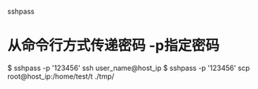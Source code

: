sshpass

# 从命令行方式传递密码 -p指定密码

$ sshpass -p '123456' ssh user_name@host_ip
$ sshpass -p '123456' scp root@host_ip:/home/test/t ./tmp/